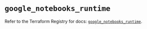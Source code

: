 # `google_notebooks_runtime`

Refer to the Terraform Registry for docs: [`google_notebooks_runtime`](https://registry.terraform.io/providers/hashicorp/google-beta/6.21.0/docs/resources/google_notebooks_runtime).
